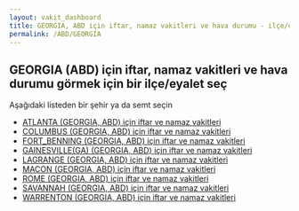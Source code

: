 ```yaml
---
layout: vakit_dashboard
title: GEORGIA, ABD için iftar, namaz vakitleri ve hava durumu - ilçe/eyalet seç
permalink: /ABD/GEORGIA
---
```


## GEORGIA (ABD) için iftar, namaz vakitleri ve hava durumu  görmek için bir ilçe/eyalet seç

Aşağıdaki listeden bir şehir ya da semt seçin

* [ATLANTA (GEORGIA, ABD) için iftar ve namaz vakitleri](/ABD/GEORGIA/ATLANTA)
* [COLUMBUS (GEORGIA, ABD) için iftar ve namaz vakitleri](/ABD/GEORGIA/COLUMBUS)
* [FORT_BENNING (GEORGIA, ABD) için iftar ve namaz vakitleri](/ABD/GEORGIA/FORT_BENNING)
* [GAINESVILLE(GA) (GEORGIA, ABD) için iftar ve namaz vakitleri](/ABD/GEORGIA/GAINESVILLE(GA))
* [LAGRANGE (GEORGIA, ABD) için iftar ve namaz vakitleri](/ABD/GEORGIA/LAGRANGE)
* [MACON (GEORGIA, ABD) için iftar ve namaz vakitleri](/ABD/GEORGIA/MACON)
* [ROME (GEORGIA, ABD) için iftar ve namaz vakitleri](/ABD/GEORGIA/ROME)
* [SAVANNAH (GEORGIA, ABD) için iftar ve namaz vakitleri](/ABD/GEORGIA/SAVANNAH)
* [WARRENTON (GEORGIA, ABD) için iftar ve namaz vakitleri](/ABD/GEORGIA/WARRENTON)

<script type="text/javascript">
  var GLOBAL_COUNTRY = 'ABD';
  var GLOBAL_CITY = 'GEORGIA';
  var GLOBAL_STATE = 'GEORGIA';
</script>

